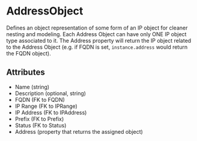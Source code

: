 # AddressObject

Defines an object representation of some form of an IP object for cleaner nesting and modeling. Each Address Object can have only ONE IP object type associated to it. The Address property will return the IP object related to the Address Object (e.g. if FQDN is set, `instance.address` would return the FQDN object).

## Attributes

* Name (string)
* Description (optional, string)
* FQDN (FK to FQDN)
* IP Range (FK to IPRange)
* IP Address (FK to IPAddress)
* Prefix (FK to Prefix)
* Status (FK to Status)
* Address (property that returns the assigned object)
